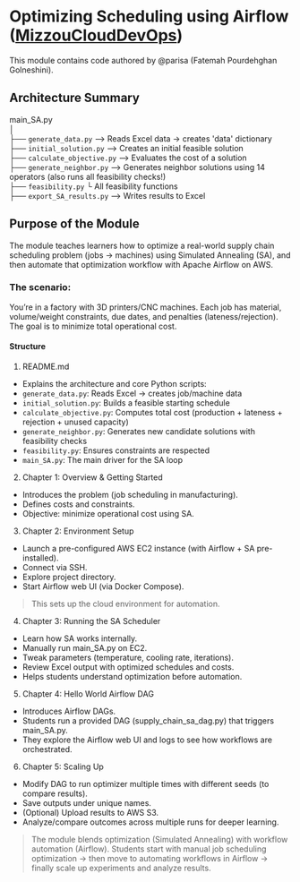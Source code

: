 # Optimizing Scheduling using Airflow ([MizzouCloudDevOps](https://www.mizzouclouddevops.net/MizzouCloudDevOps/#!/home_page))

This module contains code authored by @parisa (Fatemah Pourdehghan Golneshini).

## Architecture Summary

main_SA.py  
 │  
├── `generate_data.py`             --> Reads Excel data → creates 'data' dictionary  
├── `initial_solution.py`          --> Creates an initial feasible solution  
├── `calculate_objective.py`       --> Evaluates the cost of a solution  
├── `generate_neighbor.py`         --> Generates neighbor solutions using 14 operators (also runs all feasibility checks!)  
├── `feasibility.py`                └ All feasibility functions  
├── `export_SA_results.py`         --> Writes results to Excel  

## Purpose of the Module

The module teaches learners how to optimize a real-world supply chain scheduling problem (jobs → machines) using Simulated Annealing (SA), and then automate that optimization workflow with Apache Airflow on AWS.

### The scenario:
You’re in a factory with 3D printers/CNC machines. Each job has material, volume/weight constraints, due dates, and penalties (lateness/rejection).
The goal is to minimize total operational cost.

#### Structure

1. README.md
- Explains the architecture and core Python scripts:
- `generate_data.py`: Reads Excel → creates job/machine data
- `initial_solution.py`: Builds a feasible starting schedule
- `calculate_objective.py`: Computes total cost (production + lateness + rejection + unused capacity)
- `generate_neighbor.py`: Generates new candidate solutions with feasibility checks
- `feasibility.py`: Ensures constraints are respected
- `main_SA.py`: The main driver for the SA loop

2. Chapter 1: Overview & Getting Started
- Introduces the problem (job scheduling in manufacturing).
- Defines costs and constraints.
- Objective: minimize operational cost using SA.

3. Chapter 2: Environment Setup

- Launch a pre-configured AWS EC2 instance (with Airflow + SA pre-installed).
- Connect via SSH.
- Explore project directory.
- Start Airflow web UI (via Docker Compose).
> This sets up the cloud environment for automation.

4. Chapter 3: Running the SA Scheduler

- Learn how SA works internally.
- Manually run main_SA.py on EC2.
- Tweak parameters (temperature, cooling rate, iterations).
- Review Excel output with optimized schedules and costs.
- Helps students understand optimization before automation.

5. Chapter 4: Hello World Airflow DAG

- Introduces Airflow DAGs.
- Students run a provided DAG (supply_chain_sa_dag.py) that triggers main_SA.py.
- They explore the Airflow web UI and logs to see how workflows are orchestrated.

6. Chapter 5: Scaling Up

- Modify DAG to run optimizer multiple times with different seeds (to compare results).
- Save outputs under unique names.
- (Optional) Upload results to AWS S3.
- Analyze/compare outcomes across multiple runs for deeper learning.

> The module blends optimization (Simulated Annealing) with workflow automation (Airflow). Students start with manual job scheduling optimization → then move to automating workflows in Airflow → finally scale up experiments and analyze results.
